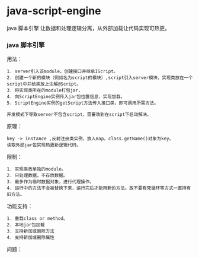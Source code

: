 # java-script-engine
java 脚本引擎
让数据和处理逻辑分离，从外部加载让代码实现可热更。
### java 脚本引擎

用法：

    1. server引入该module，创建接口并继承IScript。
    2. 创建一个新的模块（例如名为script的模块）,script引入server模块，实现类放在一个script中并给类放上注解@Script。
    3. 将实现类所在的module打包jar，
    4. 向ScriptEngine实例传入jar包位置信息，实现加载。
    5. ScriptEngine实例的getScript方法传入接口类，即可调用所需方法。

    开发模式下导致server不包含script，需要改到在script下启动解决。

原理：

    key -> instance ,反射注册类实例，放入map，class.getName()对象为key。  
    读取外部jar包实现热更新逻辑代码。  

限制：

    1. 实现类放单独的module。    
    2. 只处理数据，不存放数据。  
    3. 最多作为临时数据对象，进行代理操作。  
    4. 运行中的方法不会被替换下来，运行完后才能用新的方法。故不要有死循环等方式一直持有旧方法。  

功能支持：

    1. 重载class or method。  
    2. 本地jar包加载
    3. 支持新加或删除方法
    4. 支持新加或删除属性

问题：
        